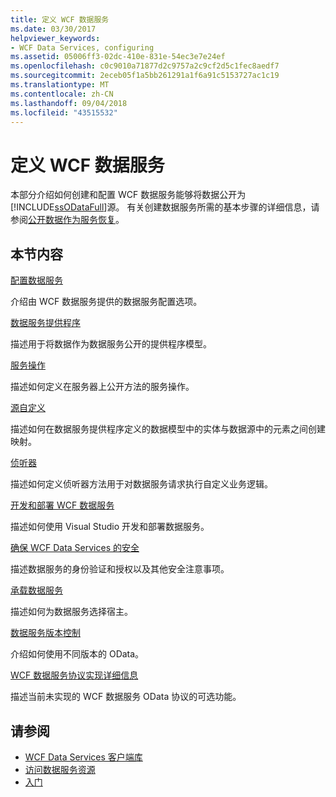 ```yaml
---
title: 定义 WCF 数据服务
ms.date: 03/30/2017
helpviewer_keywords:
- WCF Data Services, configuring
ms.assetid: 05006ff3-02dc-410e-831e-54ec3e7e24ef
ms.openlocfilehash: c0c9010a71877d2c9757a2c9cf2d5c1fec8aedf7
ms.sourcegitcommit: 2eceb05f1a5bb261291a1f6a91c5153727ac1c19
ms.translationtype: MT
ms.contentlocale: zh-CN
ms.lasthandoff: 09/04/2018
ms.locfileid: "43515532"
---
```

# <a name="defining-wcf-data-services"></a>定义 WCF 数据服务

本部分介绍如何创建和配置 WCF 数据服务能够将数据公开为[!INCLUDE[ssODataFull](../../../../includes/ssodatafull-md.md)]源。 有关创建数据服务所需的基本步骤的详细信息，请参阅[公开数据作为服务恢复](../../../../docs/framework/data/wcf/exposing-your-data-as-a-service-wcf-data-services.md)。

## <a name="in-this-section"></a>本节内容

 [配置数据服务](../../../../docs/framework/data/wcf/configuring-the-data-service-wcf-data-services.md)

 介绍由 WCF 数据服务提供的数据服务配置选项。

 [数据服务提供程序](../../../../docs/framework/data/wcf/data-services-providers-wcf-data-services.md)

 描述用于将数据作为数据服务公开的提供程序模型。

 [服务操作](../../../../docs/framework/data/wcf/service-operations-wcf-data-services.md)

 描述如何定义在服务器上公开方法的服务操作。

 [源自定义](../../../../docs/framework/data/wcf/feed-customization-wcf-data-services.md)

 描述如何在数据服务提供程序定义的数据模型中的实体与数据源中的元素之间创建映射。

 [侦听器](../../../../docs/framework/data/wcf/interceptors-wcf-data-services.md)

 描述如何定义侦听器方法用于对数据服务请求执行自定义业务逻辑。

 [开发和部署 WCF 数据服务](../../../../docs/framework/data/wcf/developing-and-deploying-wcf-data-services.md)

 描述如何使用 Visual Studio 开发和部署数据服务。

 [确保 WCF Data Services 的安全](../../../../docs/framework/data/wcf/securing-wcf-data-services.md)

 描述数据服务的身份验证和授权以及其他安全注意事项。

 [承载数据服务](../../../../docs/framework/data/wcf/hosting-the-data-service-wcf-data-services.md)

 描述如何为数据服务选择宿主。

 [数据服务版本控制](../../../../docs/framework/data/wcf/data-service-versioning-wcf-data-services.md)

 介绍如何使用不同版本的 OData。

 [WCF 数据服务协议实现详细信息](../../../../docs/framework/data/wcf/wcf-data-services-protocol-implementation-details.md)

 描述当前未实现的 WCF 数据服务 OData 协议的可选功能。

## <a name="see-also"></a>请参阅

- [WCF Data Services 客户端库](../../../../docs/framework/data/wcf/wcf-data-services-client-library.md)
- [访问数据服务资源](../../../../docs/framework/data/wcf/accessing-data-service-resources-wcf-data-services.md)
- [入门](../../../../docs/framework/data/wcf/getting-started-with-wcf-data-services.md)
